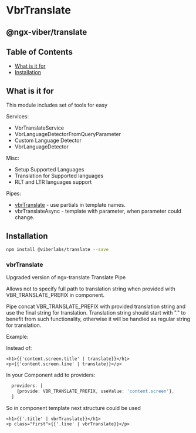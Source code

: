 # VbrTranslate

## @ngx-viber/translate

## Table of Contents
* [What is it for](#what-is-it-for)
* [Installation](#installation)

## What is it for
This module includes set of tools for easy

Services:
* VbrTranslateService
* VbrLanguageDetectorFromQueryParameter
* Custom Language Detector
* VbrLanguageDetector

Misc:
* Setup Supported Languages
* Translation for Supported languages
* RLT and LTR languages support
 
Pipes:
* [vbrTranslate](#vbrTranslate) - use partials in template names.
* vbrTranslateAsync - template with parameter, when parameter could change.

## Installation
```bash
npm install @viberlabs/translate --save
```

### vbrTranslate
Upgraded version of ngx-translate Translate Pipe

Allows not to specify full path to translation string when provided with VBR_TRANSLATE_PREFIX in component.

Pipe concat VBR_TRANSLATE_PREFIX with provided translation string and use the final string for translation.
Translation string should start with "." to benefit from such functionality,
otherwise it will be handled as regular string for translation.

Example:

Instead of:
```angular2html
<h1>{{'content.screen.title' | translate}}</h1>
<p>{{'content.screen.line' | translate}}</p>
```

In your Component add to providers:
```typescript
  providers: [
    {provide: VBR_TRANSLATE_PREFIX, useValue: 'content.screen'},
  ]
```

So in component template next structure could be used
```angular2html
<h1>{{'.title' | vbrTranslate}}</h1>
<p class="first">{{'.line' | vbrTranslate}}</p>
```

